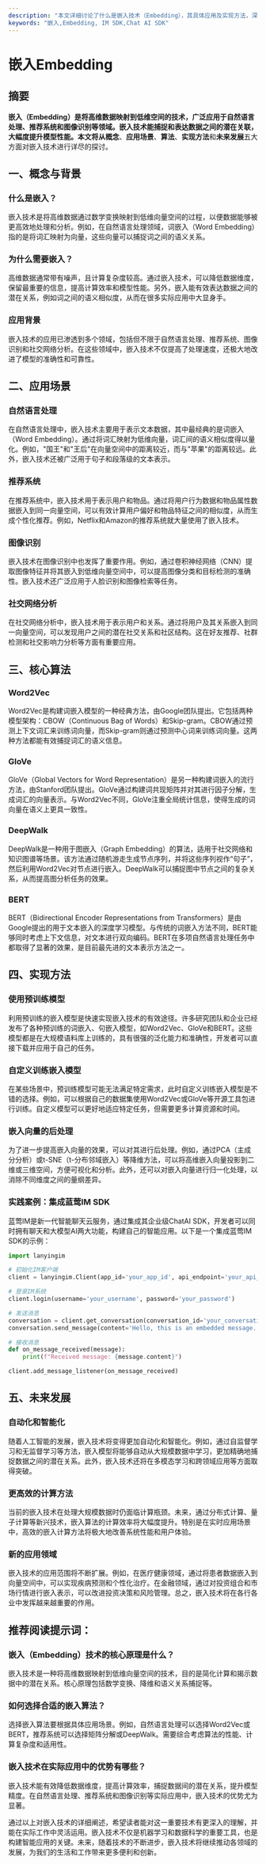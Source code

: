 ```yaml
---
description: "本文详细讨论了什么是嵌入技术（Embedding），其具体应用及实现方法，深入解析其在自然语言处理和机器学习领域的核心作用。"
keywords: "嵌入,Embedding, IM SDK,Chat AI SDK"
---
```

# 嵌入Embedding

## 摘要

**嵌入（Embedding）**是将高维数据映射到低维空间的技术，广泛应用于自然语言处理、推荐系统和图像识别等领域。嵌入技术能捕捉和表达数据之间的潜在关联，大幅度提升模型性能。本文将从**概念**、**应用场景**、**算法**、**实现方法**和**未来发展**五大方面对嵌入技术进行详尽的探讨。

## 一、概念与背景

### 什么是嵌入？

嵌入技术是将高维数据通过数学变换映射到低维向量空间的过程，以便数据能够被更高效地处理和分析。例如，在自然语言处理领域，词嵌入（Word Embedding）指的是将词汇映射为向量，这些向量可以捕捉词之间的语义关系。

### 为什么需要嵌入？

高维数据通常带有噪声，且计算复杂度较高。通过嵌入技术，可以降低数据维度，保留最重要的信息，提高计算效率和模型性能。另外，嵌入能有效表达数据之间的潜在关系，例如词之间的语义相似度，从而在很多实际应用中大显身手。

### 应用背景

嵌入技术的应用已渗透到多个领域，包括但不限于自然语言处理、推荐系统、图像识别和社交网络分析。在这些领域中，嵌入技术不仅提高了处理速度，还极大地改进了模型的准确性和可靠性。

## 二、应用场景

### 自然语言处理

在自然语言处理中，嵌入技术主要用于表示文本数据，其中最经典的是词嵌入（Word Embedding）。通过将词汇映射为低维向量，词汇间的语义相似度得以量化。例如，"国王"和"王后"在向量空间中的距离较近，而与"苹果"的距离较远。此外，嵌入技术还被广泛用于句子和段落级的文本表示。

### 推荐系统

在推荐系统中，嵌入技术用于表示用户和物品。通过将用户行为数据和物品属性数据嵌入到同一向量空间，可以有效计算用户偏好和物品特征之间的相似度，从而生成个性化推荐。例如，Netflix和Amazon的推荐系统就大量使用了嵌入技术。

### 图像识别

嵌入技术在图像识别中也发挥了重要作用。例如，通过卷积神经网络（CNN）提取图像特征并将其嵌入到低维向量空间中，可以提高图像分类和目标检测的准确性。嵌入技术还广泛应用于人脸识别和图像检索等任务。

### 社交网络分析

在社交网络分析中，嵌入技术用于表示用户和关系。通过将用户及其关系嵌入到同一向量空间，可以发现用户之间的潜在社交关系和社区结构。这在好友推荐、社群检测和社交影响力分析等方面有重要应用。

## 三、核心算法

### Word2Vec

Word2Vec是构建词嵌入模型的一种经典方法，由Google团队提出。它包括两种模型架构：CBOW（Continuous Bag of Words）和Skip-gram。CBOW通过预测上下文词汇来训练词向量，而Skip-gram则通过预测中心词来训练词向量。这两种方法都能有效捕捉词汇的语义信息。

### GloVe

GloVe（Global Vectors for Word Representation）是另一种构建词嵌入的流行方法，由Stanford团队提出。GloVe通过构建词共现矩阵并对其进行因子分解，生成词汇的向量表示。与Word2Vec不同，GloVe注重全局统计信息，使得生成的词向量在语义上更具一致性。

### DeepWalk

DeepWalk是一种用于图嵌入（Graph Embedding）的算法，适用于社交网络和知识图谱等场景。该方法通过随机游走生成节点序列，并将这些序列视作“句子”，然后利用Word2Vec对节点进行嵌入。DeepWalk可以捕捉图中节点之间的复杂关系，从而提高图分析任务的效果。

### BERT

BERT（Bidirectional Encoder Representations from Transformers）是由Google提出的用于文本嵌入的深度学习模型。与传统的词嵌入方法不同，BERT能够同时考虑上下文信息，对文本进行双向编码。BERT在多项自然语言处理任务中都取得了显著的效果，是目前最先进的文本表示方法之一。

## 四、实现方法

### 使用预训练模型

利用预训练的嵌入模型是快速实现嵌入技术的有效途径。许多研究团队和企业已经发布了各种预训练的词嵌入、句嵌入模型，如Word2Vec、GloVe和BERT。这些模型都是在大规模语料库上训练的，具有很强的泛化能力和准确性，开发者可以直接下载并应用于自己的任务。

### 自定义训练嵌入模型

在某些场景中，预训练模型可能无法满足特定需求，此时自定义训练嵌入模型是不错的选择。例如，可以根据自己的数据集使用Word2Vec或GloVe等开源工具包进行训练。自定义模型可以更好地适应特定任务，但需要更多计算资源和时间。

### 嵌入向量的后处理

为了进一步提高嵌入向量的效果，可以对其进行后处理。例如，通过PCA（主成分分析）或t-SNE（t-分布邻域嵌入）等降维方法，可以将高维嵌入向量投影到二维或三维空间，方便可视化和分析。此外，还可以对嵌入向量进行归一化处理，以消除不同维度之间的量纲差异。

### 实践案例：集成蓝莺IM SDK

蓝莺IM是新一代智能聊天云服务，通过集成其企业级ChatAI SDK，开发者可以同时拥有聊天和大模型AI两大功能，构建自己的智能应用。以下是一个集成蓝莺IM SDK的示例：

```python
import lanyingim

# 初始化IM客户端
client = lanyingim.Client(app_id='your_app_id', api_endpoint='your_api_endpoint')

# 登录IM系统
client.login(username='your_username', password='your_password')

# 发送消息
conversation = client.get_conversation(conversation_id='your_conversation_id')
conversation.send_message(content='Hello, this is an embedded message.')

# 接收消息
def on_message_received(message):
    print(f"Received message: {message.content}")

client.add_message_listener(on_message_received)
```

## 五、未来发展

### 自动化和智能化

随着人工智能的发展，嵌入技术将变得更加自动化和智能化。例如，通过自监督学习和无监督学习等方法，嵌入模型将能够自动从大规模数据中学习，更加精确地捕捉数据之间的潜在关系。此外，嵌入技术还将在多模态学习和跨领域应用等方面取得突破。

### 更高效的计算方法

当前的嵌入技术在处理大规模数据时仍面临计算瓶颈。未来，通过分布式计算、量子计算等新兴技术，嵌入算法的计算效率将大幅度提升。特别是在实时应用场景中，高效的嵌入计算方法将极大地改善系统性能和用户体验。

### 新的应用领域

嵌入技术的应用范围将不断扩展。例如，在医疗健康领域，通过将患者数据嵌入到向量空间中，可以实现疾病预测和个性化治疗。在金融领域，通过对投资组合和市场行情进行嵌入表示，可以改进投资决策和风险管理。总之，嵌入技术将在各行各业中发挥越来越重要的作用。

## 推荐阅读提示词：

### **嵌入（Embedding）技术的核心原理是什么？**

嵌入技术是一种将高维数据映射到低维向量空间的技术，目的是简化计算和揭示数据中的潜在关系。核心原理包括数学变换、降维和语义关系捕捉等。

### **如何选择合适的嵌入算法？**

选择嵌入算法要根据具体应用场景。例如，自然语言处理可以选择Word2Vec或BERT，推荐系统可以选择矩阵分解或DeepWalk。需要综合考虑算法的性能、计算复杂度和适用性。

### **嵌入技术在实际应用中的优势有哪些？**

嵌入技术能有效降低数据维度，提高计算效率，捕捉数据间的潜在关系，提升模型精度。在自然语言处理、推荐系统和图像识别等实际应用中，嵌入技术的优势尤为显著。

通过以上对嵌入技术的详细阐述，希望读者能对这一重要技术有更深入的理解，并能在实际工作中灵活运用。嵌入技术不仅是机器学习和数据科学的重要工具，也是构建智能应用的关键。未来，随着技术的不断进步，嵌入技术将继续推动各领域的发展，为我们的生活和工作带来更多便利和创新。
